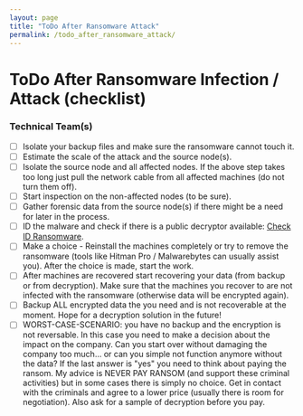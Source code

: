 ```yaml
---
layout: page
title: "ToDo After Ransomware Attack"
permalink: /todo_after_ransomware_attack/
---
```


# ToDo After Ransomware Infection / Attack (checklist)

### Technical Team(s)

- [ ]  Isolate your backup files and make sure the ransomware cannot touch it.
- [ ]  Estimate the scale of the attack and the source node(s).
- [ ]  Isolate the source node and all affected nodes. If the above step takes too long just pull the network cable from all affected machines (do not turn them off).
- [ ]  Start inspection on the non-affected nodes (to be sure).
- [ ]  Gather forensic data from the source node(s) if there might be a need for later in the process.
- [ ]  ID the malware and check if there is a public decryptor available: [Check ID Ransomware](https://id-ransomware.malwarehunterteam.com).
- [ ]  Make a choice - Reinstall the machines completely or try to remove the ransomware (tools like Hitman Pro / Malwarebytes can usually assist you). After the choice is made, start the work.
- [ ]  After machines are recovered start recovering your data (from backup or from decryption). Make sure that the machines you recover to are not infected with the ransomware (otherwise data will be encrypted again).
- [ ]  Backup ALL encrypted data the you need and is not recoverable at the moment. Hope for a decryption solution in the future!
- [ ]  WORST-CASE-SCENARIO: you have no backup and the encryption is not reversable. In this case you need to make a decision about the impact on the company. Can you start over without damaging the company too much... or can you simple not function anymore without the data? If the last answer is "yes" you need to think about paying the ransom. My advice is NEVER PAY RANSOM (and support these criminal activities) but in some cases there is simply no choice. Get in contact with the criminals and agree to a lower price (usually there is room for negotiation). Also ask for a sample of decryption before you pay.
